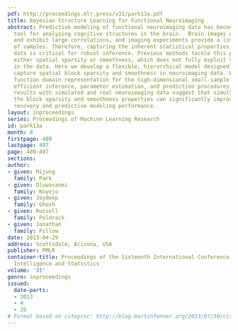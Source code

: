 ```yaml
---
pdf: http://proceedings.mlr.press/v31/park13a.pdf
title: Bayesian Structure Learning for Functional Neuroimaging
abstract: Predictive modeling of functional neuroimaging data has become an important
  tool for analyzing cognitive structures in the brain.  Brain images are high-dimensional
  and exhibit large correlations, and imaging experiments provide a limited number
  of samples. Therefore, capturing the inherent statistical properties of the imaging
  data is critical for robust inference. Previous methods tackle this problem by exploiting
  either spatial sparsity or smoothness, which does not fully exploit the  structure
  in the data. Here we develop a flexible, hierarchical model designed to simultaneously
  capture spatial block sparsity and smoothness in neuroimaging data. We exploit a
  function domain representation for the high-dimensional small-sample data and develop
  efficient inference, parameter estimation, and prediction procedures. Empirical
  results with simulated and real neuroimaging data suggest that simultaneously capturing
  the block sparsity and smoothness properties can significantly improve structure
  recovery and predictive modeling performance.
layout: inproceedings
series: Proceedings of Machine Learning Research
id: park13a
month: 0
firstpage: 489
lastpage: 497
page: 489-497
sections: 
author:
- given: Mijung
  family: Park
- given: Oluwasanmi
  family: Koyejo
- given: Joydeep
  family: Ghosh
- given: Russell
  family: Poldrack
- given: Jonathan
  family: Pillow
date: 2013-04-29
address: Scottsdale, Arizona, USA
publisher: PMLR
container-title: Proceedings of the Sixteenth International Conference on Artificial
  Intelligence and Statistics
volume: '31'
genre: inproceedings
issued:
  date-parts:
  - 2013
  - 4
  - 29
# Format based on citeproc: http://blog.martinfenner.org/2013/07/30/citeproc-yaml-for-bibliographies/
---
```


